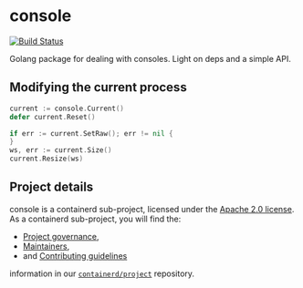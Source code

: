 # console

[![Build Status](https://travis-ci.org/containerd/console.svg?branch=master)](https://travis-ci.org/containerd/console)

Golang package for dealing with consoles. Light on deps and a simple API.

## Modifying the current process

```go
current := console.Current()
defer current.Reset()

if err := current.SetRaw(); err != nil {
}
ws, err := current.Size()
current.Resize(ws)
```

## Project details

console is a containerd sub-project, licensed under the
[Apache 2.0 license](./LICENSE). As a containerd sub-project, you will find the:

- [Project governance](https://github.com/containerd/project/blob/master/GOVERNANCE.md),
- [Maintainers](https://github.com/containerd/project/blob/master/MAINTAINERS),
- and
  [Contributing guidelines](https://github.com/containerd/project/blob/master/CONTRIBUTING.md)

information in our [`containerd/project`](https://github.com/containerd/project)
repository.
